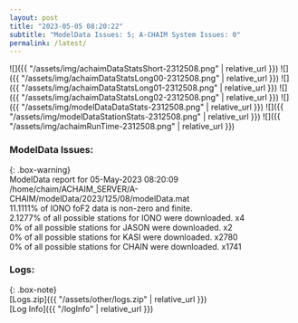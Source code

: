 ```yaml
---
layout: post
title: "2023-05-05 08:20:22"
subtitle: "ModelData Issues: 5; A-CHAIM System Issues: 0"
permalink: /latest/
---
```


![]({{ "/assets/img/achaimDataStatsShort-2312508.png" | relative_url }})
![]({{ "/assets/img/achaimDataStatsLong00-2312508.png" | relative_url }})
![]({{ "/assets/img/achaimDataStatsLong01-2312508.png" | relative_url }})
![]({{ "/assets/img/achaimDataStatsLong02-2312508.png" | relative_url }})
![]({{ "/assets/img/modelDataDataStats-2312508.png" | relative_url }})
![]({{ "/assets/img/modelDataStationStats-2312508.png" | relative_url }})
![]({{ "/assets/img/achaimRunTime-2312508.png" | relative_url }})


### ModelData Issues:  
  
{: .box-warning}  
 ModelData report for 05-May-2023 08:20:09   
 /home/chaim/ACHAIM_SERVER/A-CHAIM/modelData/2023/125/08/modelData.mat   
 11.1111% of IONO foF2 data is non-zero and finite.   
 2.1277% of all possible stations for IONO were downloaded. x4   
 0% of all possible stations for JASON were downloaded. x2   
 0% of all possible stations for KASI were downloaded. x2780   
 0% of all possible stations for CHAIN were downloaded. x1741   
  


### Logs:  
  
{: .box-note}  
[Logs.zip]({{ "/assets/other/logs.zip" | relative_url }})  
[Log Info]({{ "/logInfo" | relative_url }})  
